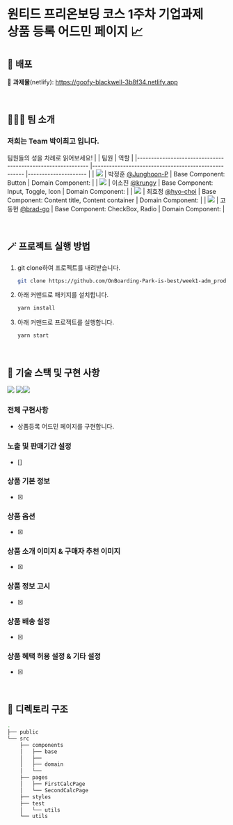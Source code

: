 <h1>원티드 프리온보딩 코스 1주차 기업과제<br />
상품 등록 어드민 페이지 📈</h1>

## 🚀 배포
🔗 **과제물**(netlify): https://goofy-blackwell-3b8f34.netlify.app

<br>

## 🧑‍🤝‍🧑 팀 소개
### 저희는 Team **박이최고** 입니다.
팀원들의 성을 차례로 읽어보세요!
|                                                            	| 팀원                                                	| 역할                	|
|------------------------------------------------------------	|-----------------------------------------------------	|---------------------	|
| ![](https://avatars.githubusercontent.com/u/77766769?s=25) 	| 박정훈 [@Junghoon-P](https://github.com/Junghoon-P) 	| Base Component: Button \|	Domain Component: |
| ![](https://avatars.githubusercontent.com/u/71081893?s=25) 	| 이소진 [@krungy](https://github.com/krungy)         	| Base Component: Input, Toggle, Icon \| Domain Component: |
| ![](https://avatars.githubusercontent.com/u/57004991?s=25) 	| 최효정 [@hyo-choi](https://github.com/hyo-choi)     	| Base Component: Content title, Content container \| Domain Component:      	|
| ![](https://avatars.githubusercontent.com/u/68905615?s=25) 	| 고동현 [@brad-go](https://github.com/brad-go)       	| Base Component: CheckBox, Radio \| Domain Component:      	|

<br>

## 🪄 프로젝트 실행 방법
1. git clone하여 프로젝트를 내려받습니다.
    ```bash
    git clone https://github.com/OnBoarding-Park-is-best/week1-adm_product_add.git
    ```
2. 아래 커맨드로 패키지를 설치합니다.
    ```bash
    yarn install
    ```
3. 아래 커맨드로 프로젝트를 실행합니다.
    ```bash
    yarn start
    ```

<br>

## 🧰 기술 스택 및 구현 사항
![](https://img.shields.io/badge/JavaScript-323330?style=for-the-badge&logo=javascript&logoColor=F7DF1E) ![](https://img.shields.io/badge/React-20232A?style=for-the-badge&logo=react&logoColor=61DAFB)![](https://img.shields.io/badge/styled--components-DB7093?style=for-the-badge&logo=styled-components&logoColor=white) 

### 전체 구현사항
- 상품등록 어드민 페이지를 구현합니다.

### 노출 및 판매기간 설정
- []

### 상품 기본 정보
- [x] 

### 상품 옵션
- [x] 

### 상품 소개 이미지 & 구매자 추천 이미지
- [x] 

### 상품 정보 고시
- [x] 

### 상품 배송 설정
- [x] 

### 상품 혜택 허용 설정 & 기타 설정
- [x] 

<br>

## 📂 디렉토리 구조

```bash
.
├── public
└── src
    ├── components
    │   ├── base
    │   ├──
    │   ├── domain
    │   └── 
    ├── pages
    │   ├── FirstCalcPage
    │   └── SecondCalcPage
    ├── styles
    ├── test
    │   └── utils
    └── utils
```
